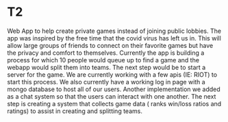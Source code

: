 # T2
Web App to help create private games instead of joining public lobbies.
The app was inspired by the free time that the covid virus has left us in.
This will allow large groups of friends to connect on their favorite games but have the privacy and comfort to themselves.
Currently the app is building a process for which 10 people would queue up to find a game and the webapp would split them into teams. The next step would be to start a server for the game. We are currently working with a few apis (IE: RIOT) to start this process. 
We also currently have a working log in page with a mongo database to host all of our users. Another implementation we added as a chat system so that the users can interact with one another. The next step is creating a system that collects game data ( ranks win/loss ratios and ratings) to assist in creating and splitting teams.
